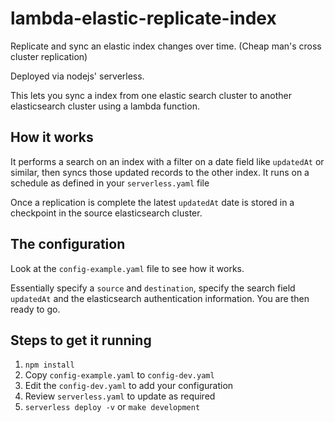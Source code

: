 # lambda-elastic-replicate-index
Replicate and sync an elastic index changes over time.  (Cheap man's cross cluster replication)

Deployed via nodejs' serverless.

This lets you sync a index from one elastic search cluster to another elasticsearch cluster using a lambda function.

## How it works
It performs a search on an index with a filter on a date field like `updatedAt` or similar, then syncs those updated records to the other index.
It runs on a schedule as defined in your `serverless.yaml` file

Once a replication is complete the latest `updatedAt` date is stored in a checkpoint in the source elasticsearch cluster.

## The configuration
Look at the `config-example.yaml` file to see how it works.

Essentially specify a `source` and `destination`, specify the search field `updatedAt` and the elasticsearch authentication information.  You are then ready to go.

## Steps to get it running

1. `npm install`
2. Copy `config-example.yaml` to `config-dev.yaml`
3. Edit the `config-dev.yaml` to add your configuration
4. Review `serverless.yaml` to update as required
5. `serverless deploy -v` or `make development`
